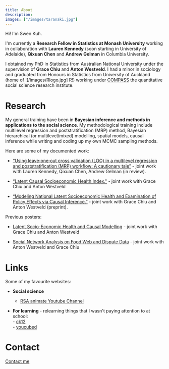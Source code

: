 ```yaml
---
title: About
description: 
images: ["/images/taranaki.jpg"]
---
```


Hi! I'm Swen Kuh. 

I'm currently a **Research Fellow in Statistics at Monash University** working in collaboration with **Lauren Kennedy** (soon starting in University of Adelaide), **Qixuan Chen** and **Andrew Gelman** in Columbia University. 

I obtained my PhD in Statistics from Australian National University under the supervision of **Grace Chiu** and **Anton Westveld**. I had a minor in sociology and graduated from Honours in Statistics from University of Auckland (home of ![/images/Rlogo.jpg] R!) working under [COMPASS](https://www.auckland.ac.nz/en/arts/our-research/research-institutes-centres-groups/compass.html) the quantitative social science research institute.

# Research
My general training have been in **Bayesian inference and methods in applications to the social science**. My methodological training include multilevel regression and poststratification (MRP) method, Bayesian hierarchical (or multilevel/mixed) modelling, spatial models, causal inference while writing and coding up my own MCMC sampling methods. 
 
 Here are some of my documented work:

- [“Using leave‑one‑out cross validation (LOO) in a multilevel regression and poststratification (MRP) workflow: A cautionary tale”](https://arxiv.org/abs/2209.01773) - joint work with Lauren Kennedy, Qixuan Chen, Andrew Gelman (in review). 

- [“Latent Causal Socioeconomic Health Index."](https://arxiv.org/abs/2009.12217) - joint work with Grace Chiu and Anton Westveld 

- [“Modeling National Latent Socioeconomic Health and Examination of Policy Effects via Causal Inference.”](https://arxiv.org/abs/1911.00512) - joint work with Grace Chiu and Anton Westveld (preprint). 


Previous posters:

- [Latent Socio-Economic Health and Causal Modelling](https://openresearch-repository.anu.edu.au/bitstream/1885/134344/5/BoB_poster.pdf) - joint work with Grace Chiu and Anton Westveld 

- [Social Network Analysis on Food Web and Dispute Data](https://openresearch-repository.anu.edu.au/bitstream/1885/95008/1/Poster_Swen%20Kuh.pdf) - joint work with Anton Westveld and Grace Chiu

# Links
Some of my favourite websites:

<!--- **Statistics-related**   
- Correlation doesn’t imply causation: [http://tylervigen.com/spurious-correlations](http://tylervigen.com/spurious-correlations)  
- Simpson's paradox: [https://www.forrestthewoods.com/blog/my\_favorite\_paradox/](https://www.forrestthewoods.com/blog/my_favorite_paradox/)  
- Statistical Rethinking book, recoded: [https://bookdown.org/ajkurz/Statistical\_Rethinking\_recoded/](https://bookdown.org/ajkurz/Statistical_Rethinking_recoded/)  
- Sample size calculations:  
1) [https://conjointly.com/blog/sample-size-calculator/](https://conjointly.com/blog/sample-size-calculator/) --->

- **Social science**  
    - [RSA animate Youtube Channel](https://www.youtube.com/playlist?list=PL39BF9545D740ECFF)

- **For learning** - relearning things that I wasn't paying attention to at school:  
        - [ck12](https://www.ck12.org/browse/)  
        - [youcubed](https://www.youcubed.org/tasks/)

# Contact
[Contact me](/contact/)